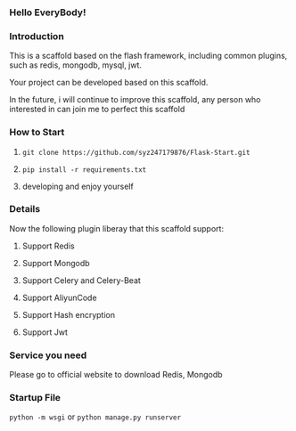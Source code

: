 ### Hello EveryBody!

### Introduction

This is a scaffold based on the flash framework, including common plugins, such as redis, mongodb, mysql, jwt. 

Your project can be developed based on this scaffold.

In the future, i will continue to improve this scaffold, any person who interested in can join me to perfect this scaffold 


### How to Start

1. `git clone https://github.com/syz247179876/Flask-Start.git`

2. `pip install -r requirements.txt`

3. developing and enjoy yourself

### Details

Now the following plugin liberay that this scaffold support:

1. Support Redis

2. Support Mongodb

3. Support Celery and Celery-Beat

4. Support AliyunCode

5. Support Hash encryption

6. Support Jwt

### Service you need

Please go to official website to download Redis, Mongodb

### Startup File

`python -m wsgi` or `python manage.py runserver`
